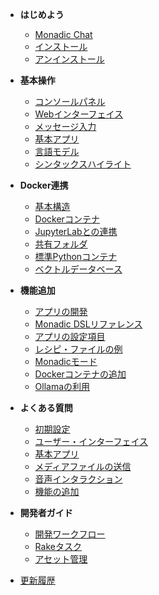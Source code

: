 - **はじめよう**

    - [Monadic Chat](/ja/README.md)
    - [インストール](/ja/getting-started/installation.md)
    - [アンインストール](/ja/getting-started/uninstallation.md)

- **基本操作**

    - [コンソールパネル](/ja/basic-usage/console-panel.md)
    - [Webインターフェイス](/ja/basic-usage/web-interface.md)
    - [メッセージ入力](/ja/basic-usage/message-input.md)
    - [基本アプリ](/ja/basic-usage/basic-apps.md)
    - [言語モデル](/ja/basic-usage/language-models.md)
    - [シンタックスハイライト](/ja/basic-usage/syntax-highlighting.md)

- **Docker連携**
    - [基本構造](/ja/docker-integration/basic-architecture.md)
    - [Dockerコンテナ](/ja/docker-integration/docker-access.md)
    - [JupyterLabとの連携](/ja/docker-integration/jupyterlab.md)
    - [共有フォルダ](/ja/docker-integration/shared-folder.md)
    - [標準Pythonコンテナ](/ja/docker-integration/python-container.md)
    - [ベクトルデータベース](/ja/docker-integration/vector-database.md)

- **機能追加**

    - [アプリの開発](/ja/advanced-topics/develop_apps.md)
    - [Monadic DSLリファレンス](/ja/advanced-topics/monadic_dsl.md)
    - [アプリの設定項目](/ja/advanced-topics/setting-items.md)
    - [レシピ・ファイルの例](/ja/advanced-topics/recipe-examples.md)
    - [Monadicモード](/ja/advanced-topics/monadic-mode.md)
    - [Dockerコンテナの追加](/ja/advanced-topics/adding-containers.md)
    - [Ollamaの利用](/ja/advanced-topics/ollama.md)
    
- **よくある質問**
    - [初期設定](/ja/faq/faq-settings.md)
    - [ユーザー・インターフェイス](/ja/faq/faq-user-interface.md)
    - [基本アプリ](/ja/faq/faq-basic-apps.md)
    - [メディアファイルの送信](/ja/faq/faq-media-files.md)
    - [音声インタラクション](/ja/faq/faq-voice-interaction.md)
    - [機能の追加](/ja/faq/faq-extra-features.md)

- **開発者ガイド**

    - [開発ワークフロー](/ja/developer/development_workflow.md)
    - [Rakeタスク](/ja/developer/rake_tasks.md)
    - [アセット管理](/ja/developer/assets.md)

- [更新履歴](/ja/changelog.md)

